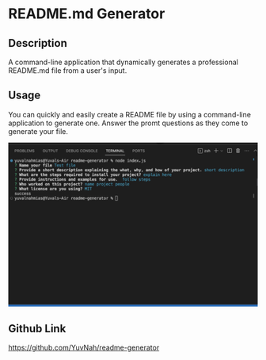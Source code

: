 # README.md Generator

## Description

A command-line application that dynamically generates a professional README.md file from a user's input.

## Usage

You can quickly and easily create a README file by using a command-line application to generate one.
Answer the promt questions as they come to generate your file.

![alt text](assets/image.png)

## Github Link

https://github.com/YuvNah/readme-generator
